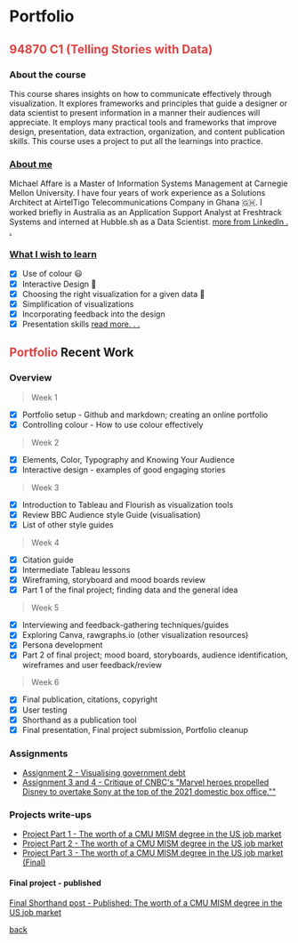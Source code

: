 # Portfolio

## <span style="color:#E04343">94870 C1 (Telling Stories with Data)</span>

### About the course

This course shares insights on how to communicate effectively through visualization.
It explores frameworks and principles that guide a designer or data scientist to present information in a manner their audiences will appreciate.
It employs many practical tools and frameworks that improve design, presentation, data extraction, organization, and content publication skills.
This course uses a project to put all the learnings into practice.

### <a href="../../index.html#about" target="_blank">About me </a>

Michael Affare is a Master of Information Systems Management at Carnegie Mellon University.
I have four years of work experience as a Solutions Architect at AirtelTigo Telecommunications Company in Ghana 🇬🇭.
I worked briefly in Australia as an Application Support Analyst at Freshtrack Systems and interned at Hubble.sh as a Data Scientist.
[more from LinkedIn . . ](https://linkedin.com/in/michaelaffare)

### [What I wish to learn](blog/what-i-wish-to-learn.md)

- [x] Use of colour 😃
- [x] Interactive Design 🤩
- [x] Choosing the right visualization for a given data 🤔
- [x] Simplification of visualizations
- [x] Incorporating feedback into the design
- [x] Presentation skills
      [read more. . .](blog/what-i-wish-to-learn.md)

## <span style="color:#E04343">Portfolio</span> Recent Work

### Overview

> Week 1

- [x] Portfolio setup - Github and markdown; creating an online portfolio
- [x] Controlling colour - How to use colour effectively

> Week 2

- [x] Elements, Color, Typography and Knowing Your Audience
- [x] Interactive design - examples of good engaging stories

> Week 3

- [x] Introduction to Tableau and Flourish as visualization tools
- [x] Review BBC Audience style Guide (visualisation)
- [x] List of other style guides

> Week 4

- [x] Citation guide
- [x] Intermediate Tableau lessons
- [x] Wireframing, storyboard and mood boards review
- [x] Part 1 of the final project; finding data and the general idea

> Week 5

- [x] Interviewing and feedback-gathering techniques/guides
- [x] Exploring Canva, rawgraphs.io (other visualization resources)
- [x] Persona development
- [x] Part 2 of final project; mood board, storyboards, audience identification, wireframes and user feedback/review

> Week 6

- [x] Final publication, citations, copyright
- [x] User testing
- [x] Shorthand as a publication tool
- [x] Final presentation, Final project submission, Portfolio cleanup

### Assignments

- [Assignment 2 - Visualising government debt](assignment/assignment2.md)
- [Assignment 3 and 4 - Critique of CNBC's "Marvel heroes propelled Disney to overtake Sony at the top of the 2021 domestic box office.""](assignment/assignment3and4.md)

### Projects write-ups

- [Project Part 1 - The worth of a CMU MISM degree in the US job market](project_part1.md)
- [Project Part 2 - The worth of a CMU MISM degree in the US job market](project_part2.md)
- [Project Part 3 - The worth of a CMU MISM degree in the US job market (Final)](project_part3.md)

#### Final project - published

<a href="https://carnegiemellon.shorthandstories.com/the-worth-of-a-cmu-mism-degree-in-the-us-job-market/index.html" target="_blank">Final Shorthand post - Published: The worth of a CMU MISM degree in the US job market</a>

[back](../index.html)
